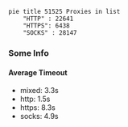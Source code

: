 
```mermaid
pie title 51525 Proxies in list
    "HTTP" : 22641
    "HTTPS": 6438
    "SOCKS" : 28147
```

### Some Info
#### Average Timeout

- mixed: 3.3s
- http: 1.5s
- https: 8.3s
- socks: 4.9s